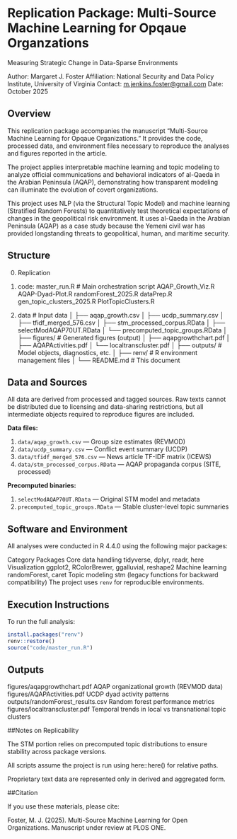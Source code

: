 # Replication Package: Multi-Source Machine Learning for Opqaue Organzations
Measuring Strategic Change in Data-Sparse Environments

Author: Margaret J. Foster
Affiliation: National Security and Data Policy Institute, University of Virginia
Contact: m.jenkins.foster@gmail.com
Date: October 2025

## Overview

This replication package accompanies the manuscript “Multi-Source Machine Learning for Opqaue Organizations.”
It provides the code, processed data, and environment files necessary to reproduce the analyses and figures reported in the article.

The project applies interpretable machine learning and topic modeling to analyze official communications and behavioral indicators of al-Qaeda in the Arabian Peninsula (AQAP), demonstrating how transparent modeling can illuminate the evolution of covert organizations.

This project uses NLP (via the Structural Topic Model) and machine learning (Stratified Random Forests) to quantitatively test theoretical expectations of changes in the geopolitical risk environment. It uses al-Qaeda in the Arabian Peninsula (AQAP) as a case study because the Yemeni civil war has provided longstanding threats to geopolitical, human, and maritime security.

## Structure

0. Replication
1. code:
master_run.R # Main orchestration script
AQAP_Growth_Viz.R
AQAP-Dyad-Plot.R
randomForest_2025.R
dataPrep.R
gen_topic_clusters_2025.R
PlotTopicClusters.R

2. data # Input data
│   ├── aqap_growth.csv
│   ├── ucdp_summary.csv
│   ├── tfidf_merged_576.csv
│   ├── stm_processed_corpus.RData
│   ├── selectModAQAP70UT.RData
│   └── precomputed_topic_groups.RData
│
├── figures/             # Generated figures (output)
│   ├── aqapgrowthchart.pdf
│   ├── AQAPActivities.pdf
│   └── localtranscluster.pdf
│
├── outputs/             # Model objects, diagnostics, etc.
│
├── renv/                # R environment management files
│
└── README.md            # This document

## Data and Sources
All data are derived from processed and tagged sources.
Raw texts cannot be distributed due to licensing and data-sharing restrictions, but all intermediate objects required to reproduce figures are included.

**Data files:**
1. `data/aqap_growth.csv` — Group size estimates (REVMOD)
2. `data/ucdp_summary.csv` — Conflict event summary (UCDP)
3. `data/tfidf_merged_576.csv` — News article TF-IDF matrix (ICEWS)
4. `data/stm_processed_corpus.RData` — AQAP propaganda corpus (SITE, processed)

**Precomputed binaries:**
1. `selectModAQAP70UT.RData` — Original STM model and metadata
2. `precomputed_topic_groups.RData` — Stable cluster-level topic summaries

## Software and Environment

All analyses were conducted in R 4.4.0 using the following major packages:

Category    Packages
Core data handling    tidyverse, dplyr, readr, here
Visualization    ggplot2, RColorBrewer, ggalluvial, reshape2
Machine learning    randomForest, caret
Topic modeling    stm (legacy functions for backward compatibility)
The project uses `renv` for reproducible environments.  

## Execution Instructions

To run the full analysis:

```r
install.packages("renv")
renv::restore()
source("code/master_run.R")
```

## Outputs
figures/aqapgrowthchart.pdf    AQAP organizational growth (REVMOD data)
figures/AQAPActivities.pdf    UCDP dyad activity patterns
outputs/randomForest_results.csv    Random forest performance metrics
figures/localtranscluster.pdf    Temporal trends in local vs transnational topic clusters

##Notes on Replicability

The STM portion relies on precomputed topic distributions to ensure stability across package versions.

All scripts assume the project is run using here::here() for relative paths.

Proprietary text data are represented only in derived and aggregated form.

##Citation

If you use these materials, please cite:

Foster, M. J. (2025).  Multi-Source Machine Learning for Open Organizations. Manuscript under review at PLOS ONE.

